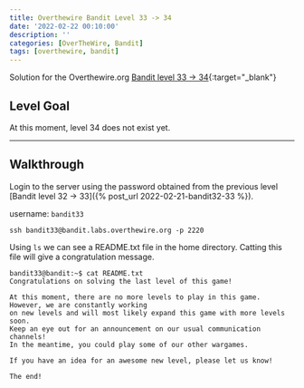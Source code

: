 ```yaml
---
title: Overthewire Bandit Level 33 -> 34
date: '2022-02-22 00:10:00'
description: ''
categories: [OverTheWire, Bandit]
tags: [overthewire, bandit]
---
```


Solution for the Overthewire.org [Bandit level 33 -> 34](https://overthewire.org/wargames/bandit/bandit34.html){:target="\_blank"}

## Level Goal

At this moment, level 34 does not exist yet.

---

## Walkthrough

Login to the server using the password obtained from the previous level [Bandit level 32 -> 33]({% post_url 2022-02-21-bandit32-33 %}).

username: `bandit33`

```ssh
ssh bandit33@bandit.labs.overthewire.org -p 2220
```

Using `ls` we can see a README.txt file in the home directory.
Catting this file will give a congratulation message.

```shell
bandit33@bandit:~$ cat README.txt
Congratulations on solving the last level of this game!

At this moment, there are no more levels to play in this game. However, we are constantly working
on new levels and will most likely expand this game with more levels soon.
Keep an eye out for an announcement on our usual communication channels!
In the meantime, you could play some of our other wargames.

If you have an idea for an awesome new level, please let us know!

The end!
```
